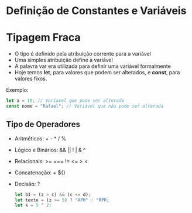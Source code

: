 # Definição de Constantes e Variáveis

# Tipagem Fraca
- O tipo é definido pela atribuição corrente para a variável
- Uma simples atribuição define a variável
- A palavra var era utilizada para definir uma variável formalmente
- Hoje temos **let**, para valores que podem ser alterados, e **const**, para valores fixos.

Exemplo:
```js
let a = 10; // Varíavel que pode ser alterada
const nome = "Rafael"; // Variável que não pode ser alterada
```

## Tipo de Operadores

- Aritméticos: + - * / %
- Lógico e Binários: && || ! | & ^
- Relacionais: >= === != <= > <
- Concatenação: + ${}
- Decisão: ?

  ```js
  let b1 = (z > c) && (c <= d);
  let texto = (z >= 5) ? "APR" : "RPR;
  let k = 5 ^ 2: 
  ```

